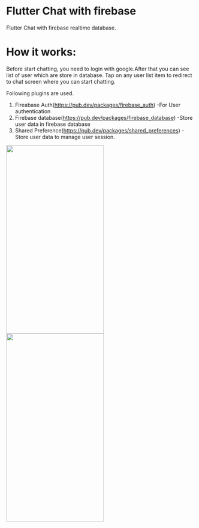 # Flutter Chat with firebase

Flutter Chat with firebase realtime database.

# How it works:

Before start chatting, you need to login with google.After that you can see list of user which are store in database.
Tap on any user list item to redirect to chat screen where you can start chatting.

Following plugins are used.
1) Fireabase Auth(https://pub.dev/packages/firebase_auth)
    -For User authentication
2) Firebase database(https://pub.dev/packages/firebase_database)
    -Store user data in firebase database
3) Shared Preference(https://pub.dev/packages/shared_preferences)
    -Store user data to manage user session.

<div>
  <img src="https://github.com/er-aakash-kareliya/Flutter-Firebase-Chat/blob/master/device-2019-07-08-181114.png" height="500" width="260"/>

  <img src="https://github.com/er-aakash-kareliya/Flutter-Firebase-Chat/blob/master/device-2019-07-08-181143.png" height="500" width="260"/>
</div>
